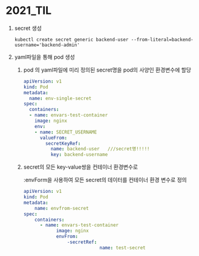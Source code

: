 # 2021_TIL
1.  secret 생성 

    `kubectl create secret generic backend-user --from-literal=backend-username='backend-admin'`

2. yaml파일을 통해 pod 생성
    1. pod 의 yaml파일에 미리 정의된 secret명을 pod의 사양인 환경변수에 할당

        ```yaml
        apiVersion: v1
        kind: Pod
        metadata:
          name: env-single-secret
        spec:
          containers:
          - name: envars-test-container
            image: nginx
            env:
            - name: SECRET_USERNAME
              valueFrom:
                secretKeyRef:
                  name: backend-user   ///secret명!!!!!
                  key: backend-username
        ```

    2. secret의 모든 key-value쌍을 컨테이너 환경변수로

        :envForm을 사용하여 모든 secret의 데이터를 컨테이너 환경 변수로 정의

        ```yaml
        apiVersion: v1
        kind: Pod
        metadata:
        	name: envfrom-secret
        spec:
        	containers:
        	  - name: envars-test-container
        			image: nginx
        			envFrom:
        			    -secretRef:
        							name: test-secret
        ```
